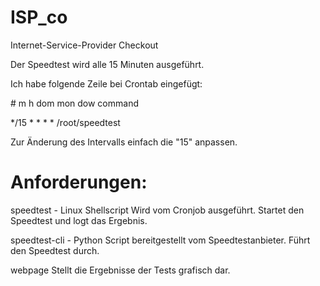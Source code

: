# ISP_co

Internet-Service-Provider Checkout

Der Speedtest wird alle 15 Minuten ausgeführt.

Ich habe folgende Zeile bei Crontab eingefügt:

\# m h  dom mon dow   command

*/15 * * * *  /root/speedtest

Zur Änderung des Intervalls einfach die "15" anpassen.

# Anforderungen:
speedtest - Linux Shellscript
    Wird vom Cronjob ausgeführt.
    Startet den Speedtest und logt das Ergebnis.
    
speedtest-cli - Python Script bereitgestellt vom Speedtestanbieter.
    Führt den Speedtest durch.
    
webpage
    Stellt die Ergebnisse der Tests grafisch dar.

